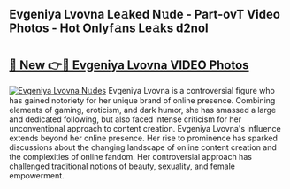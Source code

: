 ## Evgeniya Lvovna Le𝚊ked N𝚞de - Part-ovT Video Photos - Hot Onlyf𝚊ns Le𝚊ks d2noI

# <h2><a href="http://ac2094.deff.icu/?id=Evgeniya+Lvovna">🔗 New 👉🔴 Evgeniya Lvovna VIDEO Photos</a></h2>

[![Evgeniya Lvovna N𝚞des](https://i.imgur.com/rIISA9y.gif)](http://ac2094.deff.icu/?id=Evgeniya+Lvovna)
Evgeniya Lvovna is a controversial figure who has gained notoriety for her unique brand of online presence. Combining elements of gaming, eroticism, and dark humor, she has amassed a large and dedicated following, but also faced intense criticism for her unconventional approach to content creation. Evgeniya Lvovna's influence extends beyond her online presence. Her rise to prominence has sparked discussions about the changing landscape of online content creation and the complexities of online fandom. Her controversial approach has challenged traditional notions of beauty, sexuality, and female empowerment.
